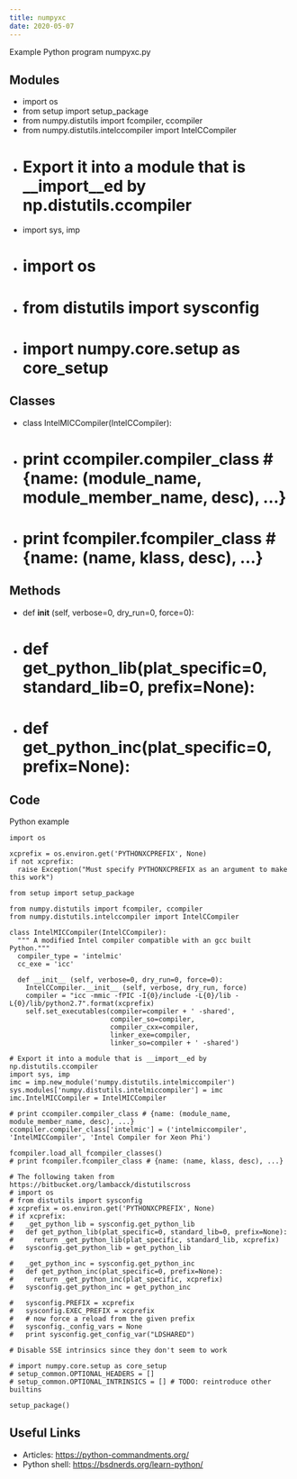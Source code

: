 ```yaml
---
title: numpyxc
date: 2020-05-07
---
```

Example Python program numpyxc.py

## Modules

* import os
* from setup import setup_package
* from numpy.distutils import fcompiler, ccompiler
* from numpy.distutils.intelccompiler import IntelCCompiler
* # Export it into a module that is __import__ed by np.distutils.ccompiler
* import sys, imp
* # import os
* # from distutils import sysconfig
* # import numpy.core.setup as core_setup

## Classes

* class IntelMICCompiler(IntelCCompiler):
* # print ccompiler.compiler_class # {name: (module_name, module_member_name, desc), ...}
* # print fcompiler.fcompiler_class # {name: (name, klass, desc), ...}

## Methods

*   def __init__ (self, verbose=0, dry_run=0, force=0):
* #   def get_python_lib(plat_specific=0, standard_lib=0, prefix=None):
* #   def get_python_inc(plat_specific=0, prefix=None):

## Code

Python example

    import os
    
    xcprefix = os.environ.get('PYTHONXCPREFIX', None)
    if not xcprefix:
      raise Exception("Must specify PYTHONXCPREFIX as an argument to make this work")
    
    from setup import setup_package
    
    from numpy.distutils import fcompiler, ccompiler
    from numpy.distutils.intelccompiler import IntelCCompiler
    
    class IntelMICCompiler(IntelCCompiler):
      """ A modified Intel compiler compatible with an gcc built Python."""
      compiler_type = 'intelmic'
      cc_exe = 'icc'
    
      def __init__ (self, verbose=0, dry_run=0, force=0):
        IntelCCompiler.__init__ (self, verbose, dry_run, force)
        compiler = "icc -mmic -fPIC -I{0}/include -L{0}/lib -L{0}/lib/python2.7".format(xcprefix)
        self.set_executables(compiler=compiler + ' -shared',
                             compiler_so=compiler,
                             compiler_cxx=compiler,
                             linker_exe=compiler,
                             linker_so=compiler + ' -shared')
    
    # Export it into a module that is __import__ed by np.distutils.ccompiler
    import sys, imp
    imc = imp.new_module('numpy.distutils.intelmiccompiler')
    sys.modules['numpy.distutils.intelmiccompiler'] = imc
    imc.IntelMICCompiler = IntelMICCompiler
    
    # print ccompiler.compiler_class # {name: (module_name, module_member_name, desc), ...}
    ccompiler.compiler_class['intelmic'] = ('intelmiccompiler', 'IntelMICCompiler', 'Intel Compiler for Xeon Phi')
    
    fcompiler.load_all_fcompiler_classes()
    # print fcompiler.fcompiler_class # {name: (name, klass, desc), ...}
    
    # The following taken from https://bitbucket.org/lambacck/distutilscross
    # import os
    # from distutils import sysconfig
    # xcprefix = os.environ.get('PYTHONXCPREFIX', None)
    # if xcprefix:
    #   _get_python_lib = sysconfig.get_python_lib
    #   def get_python_lib(plat_specific=0, standard_lib=0, prefix=None):
    #     return _get_python_lib(plat_specific, standard_lib, xcprefix)
    #   sysconfig.get_python_lib = get_python_lib
    
    #   _get_python_inc = sysconfig.get_python_inc
    #   def get_python_inc(plat_specific=0, prefix=None):
    #     return _get_python_inc(plat_specific, xcprefix)
    #   sysconfig.get_python_inc = get_python_inc
    
    #   sysconfig.PREFIX = xcprefix
    #   sysconfig.EXEC_PREFIX = xcprefix
    #   # now force a reload from the given prefix
    #   sysconfig._config_vars = None
    #   print sysconfig.get_config_var("LDSHARED")
    
    # Disable SSE intrinsics since they don't seem to work
    
    # import numpy.core.setup as core_setup
    # setup_common.OPTIONAL_HEADERS = []
    # setup_common.OPTIONAL_INTRINSICS = [] # TODO: reintroduce other builtins
    
    setup_package()
    

## Useful Links

- Articles: https://python-commandments.org/
- Python shell: https://bsdnerds.org/learn-python/
